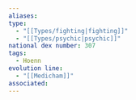 ```yaml
---
aliases: 
type:
  - "[[Types/fighting|fighting]]"
  - "[[Types/psychic|psychic]]"
national dex number: 307
tags:
  - Hoenn
evolution line:
  - "[[Medicham]]"
associated:
---
```


